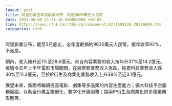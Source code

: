 ```yaml
---
layout: post
title: 阿里影業去年度虧損收窄　蝕逾9600萬元人民幣
date: 2021-06-09 21:31:16.000000000 +08:00
link: https://news.rthk.hk/rthk/ch/component/k2/1595120-20210609.htm
categories: rthk
---
```


阿里影業公布，截至3月底止，全年度虧損約9630萬元人民幣，按年收窄92%，不派息。

期內，收入微升近1%至28.6億元。來自內容業務的收入按年升37%至14.2億元。疫情令去年上半年電影市場關閉，在線票務業務收入急跌，拖累科技業務收入跌30%至11.3億元，至於IP衍生及商業化業務收入上升39%至近3.1億元。

展望未來，集團將繼續提高電影、劇集等多品類的內容生產能力；擴大科技平台服務範圍，以助全行業互聯網化，數字化升級服務；探索IP衍生及商業化的多種業務形態等。

